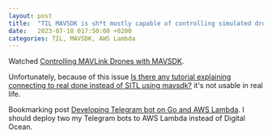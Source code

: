 ```yaml
---
layout: post
title:  "TIL MAVSDK is sh*t mostly capable of controlling simulated drones"
date:   2023-07-18 017:50:00 +0200
categories: TIL, MAVSDK, AWS Lambda
---
```

Watched [Controlling MAVLink Drones with MAVSDK](https://www.youtube.com/watch?v=VFT4P_N7wc8&t=10s).

Unfortunately, because of this issue [Is there any tutorial explaining connecting to real done instead of SITL using mavsdk?](https://github.com/mavlink/MAVSDK-Python/issues/526) it's not usable in real life.

Bookmarking post [Developing Telegram bot on Go and AWS Lambda](https://habr.com/ru/articles/555518/). I should deploy two my Telegram bots to AWS Lambda instead of Digital Ocean.
